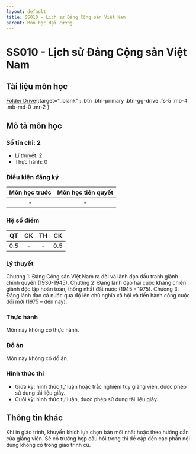 ```yaml
---
layout: default
title: SS010 - Lịch sử Đảng Cộng sản Việt Nam
parent: Môn học đại cương
---
```


# SS010 - Lịch sử Đảng Cộng sản Việt Nam

## Tài liệu môn học 
[Folder Drive](https://drive.google.com/drive/folders/19zPxDyyiEsjrc4ZxZ7WyYENiqnBHh3nu?usp=drive_link){:target="_blank" : .btn .btn-primary .btn-gg-drive .fs-5 .mb-4 .mb-md-0 .mr-2 }

## Mô tả môn học

### Số tín chỉ: 2
- Lí thuyết: 2
- Thực hành: 0

### Điều kiện đăng ký

| Môn học trước| Môn học tiên quyết  |
|------|-----|
| <center> - </center>| <center>-</center>|

### Hệ số điểm

| QT   | GK  | TH  | CK  |
|------|-----|-----|-----|
| <center>0.5</center>| <center>-</center>| <center>-</center> | <center>0.5</center> |

### Lý thuyết

Chương 1: Đảng Cộng sản Việt Nam ra đời và lãnh đạo đấu tranh giành chính quyền (1930-1945).
Chương 2: Đảng lãnh đạo hai cuộc kháng chiến giành độc lập hoàn toàn, thống nhất đất nước (1945 - 1975).
Chương 3: Đảng lãnh đạo cả nước quá độ lên chủ nghĩa xã hội và tiến hành công cuộc đổi mới (1975 – đến nay).

### Thực hành

Môn này không có thực hành.

### Đồ án

Môn này không có đồ án.

### Hình thức thi

- Giữa kỳ: hình thức tự luận hoặc trắc nghiệm tùy giảng viên, được phép sử dụng tài liệu giấy.
- Cuối kỳ: hình thức tự luận, được phép sử dụng tài liệu giấy.

## Thông tin khác

Khi in giáo trình, khuyến khích lựa chọn bản mới nhất hoặc theo hướng dẫn của giảng viên. Sẽ có trường hợp câu hỏi trong thi đề cập đến các phần nội dung không có trong giáo trình cũ.
